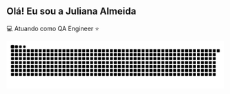## Olá! Eu sou a Juliana Almeida 
💻  Atuando como QA Engineer ⭐ </p> 
 
![Snake animation](https://github.com/jualmeida/jualmeida/blob/output/github-contribution-grid-snake.svg)

